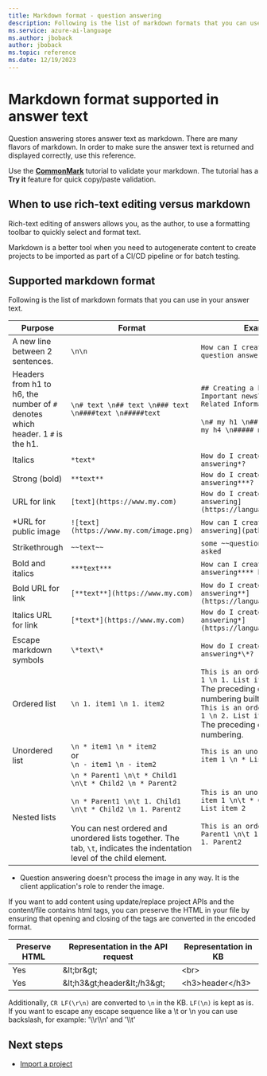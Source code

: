 ```yaml
---
title: Markdown format - question answering
description: Following is the list of markdown formats that you can use your answer text.
ms.service: azure-ai-language
ms.author: jboback
author: jboback
ms.topic: reference
ms.date: 12/19/2023
---
```


# Markdown format supported in answer text

Question answering stores answer text as markdown. There are many flavors of markdown. In order to make sure the answer text is returned and displayed correctly, use this reference.

Use the **[CommonMark](https://commonmark.org/help/tutorial/index.html)** tutorial to validate your markdown. The tutorial has a **Try it** feature for quick copy/paste validation.

## When to use rich-text editing versus markdown

Rich-text editing of answers allows you, as the author, to use a formatting toolbar to quickly select and format text.

Markdown is a better tool when you need to autogenerate content to create projects to be imported as part of a CI/CD pipeline or for batch testing.

## Supported markdown format

Following is the list of markdown formats that you can use in your answer text.

|Purpose|Format|Example markdown|
|--|--|--|
A new line between 2 sentences.|`\n\n`|`How can I create a bot with \n\n question answering?`|
|Headers from h1 to h6, the number of `#` denotes which header. 1 `#` is the h1.|`\n# text \n## text \n### text \n####text \n#####text` |`## Creating a bot \n ...text.... \n### Important news\n ...text... \n### Related Information\n ....text...`<br><br>`\n# my h1 \n## my h2\n### my h3 \n#### my h4 \n##### my h5`|
|Italics |`*text*`|`How do I create a bot with *question answering*?`|
|Strong (bold)|`**text**`|`How do I create a bot with **question answering***?`|
|URL for link|`[text](https://www.my.com)`|`How do I create a bot with [question answering](https://language.cognitive.azure.com/)?`|
|*URL for public image|`![text](https://www.my.com/image.png)`|`How can I create a bot with ![question answering](path-to-your-image.png)`|
|Strikethrough|`~~text~~`|`some ~~questions~~ questions need to be asked`|
|Bold and italics|`***text***`|`How can I create a ***question answering**** bot?`|
|Bold URL for link|`[**text**](https://www.my.com)`|`How do I create a bot with [**question answering**](https://language.cognitive.azure.com/)?`|
|Italics URL for link|`[*text*](https://www.my.com)`|`How do I create a bot with [*question answering*](https://language.cognitive.azure.com/)?`|
|Escape markdown symbols|`\*text\*`|`How do I create a bot with \*question answering*\*?`|
|Ordered list|`\n 1. item1 \n 1. item2`|`This is an ordered list: \n 1. List item 1 \n 1. List item 2`<br>The preceding example uses automatic numbering built into markdown.<br>`This is an ordered list: \n 1. List item 1 \n 2. List item 2`<br>The preceding example uses explicit numbering.|
|Unordered list|`\n * item1 \n * item2`<br>or<br>`\n - item1 \n - item2`|`This is an unordered list: \n * List item 1 \n * List item 2`|
|Nested lists|`\n * Parent1 \n\t * Child1 \n\t * Child2 \n * Parent2`<br><br>`\n * Parent1 \n\t 1. Child1 \n\t * Child2 \n 1. Parent2`<br><br>You can nest ordered and unordered lists together. The tab, `\t`, indicates the indentation level of the child element.|`This is an unordered list: \n * List item 1 \n\t * Child1 \n\t * Child2 \n * List item 2`<br><br>`This is an ordered nested list: \n 1. Parent1 \n\t 1. Child1 \n\t 1. Child2 \n 1. Parent2`|

* Question answering doesn't process the image in any way. It is the client application's role to render the image.

If you want to add content using update/replace project APIs and the content/file contains html tags, you can preserve the HTML in your file by ensuring that opening and closing of the tags are converted in the encoded format.

| Preserve HTML  | Representation in the API request  | Representation in KB |
|-----------|---------|-------------------------|
| Yes | \&lt;br\&gt; | &lt;br&gt; |
| Yes | \&lt;h3\&gt;header\&lt;/h3\&gt; | &lt;h3&gt;header&lt;/h3&gt; |

Additionally, `CR LF(\r\n)` are converted to `\n` in the KB. `LF(\n)` is kept as is. If you want to escape any escape sequence like a \t or \n you can use backslash, for example: '\\\\r\\\\n' and '\\\\t'

## Next steps

* [Import a project](../how-to/migrate-knowledge-base.md)
